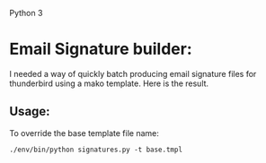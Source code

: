 Python 3

# Email Signature builder:

I needed a way of quickly batch producing email signature files for thunderbird using a mako template. Here is the result.

## Usage:

To override the base template file name:
```
./env/bin/python signatures.py -t base.tmpl
```

